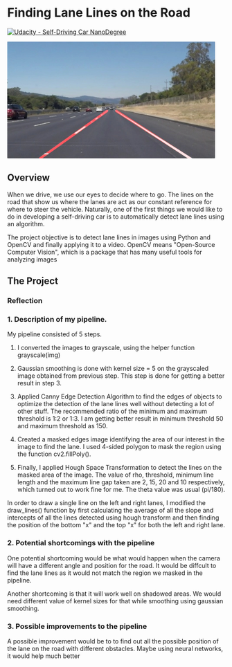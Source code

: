 # **Finding Lane Lines on the Road** 
[![Udacity - Self-Driving Car NanoDegree](https://s3.amazonaws.com/udacity-sdc/github/shield-carnd.svg)](http://www.udacity.com/drive)

<img src="examples/laneLines_thirdPass.jpg" width="480" alt="Combined Image" />

Overview
---

When we drive, we use our eyes to decide where to go.  The lines on the road that show us where the lanes are act as our constant reference for where to steer the vehicle.  Naturally, one of the first things we would like to do in developing a self-driving car is to automatically detect lane lines using an algorithm.
 

The project objective is to detect lane lines in images using Python and OpenCV and finally applying it to a video.
OpenCV means "Open-Source Computer Vision", which is a package that has many useful tools for analyzing images



The Project
---

### Reflection

### 1. Description of my pipeline.



My pipeline consisted of 5 steps. 

1. I converted the images to grayscale, using the helper function grayscale(img)

2. Gaussian smoothing is done with kernel size = 5 on the grayscaled image obtained from previous step. This step is done for      getting a better result in step 3.
 
3. Applied Canny Edge Detection Algorithm to find the edges of objects to optimize the detection of the lane lines well without    detecting a lot of other stuff. The recommended ratio of the minimum and maximum threshold is 1:2 or 1:3. I am getting better    result in minimum threshold 50 and maximum threshold as 150.
    
4. Created a masked edges image identifying the area of our interest in the image to find the lane. I used 4-sided polygon to      mask the region using the function cv2.fillPoly().

5. Finally, I applied Hough Space Transformation to detect the lines on the masked area of the image. The value of rho, threshold, minimum line length and the maximum line gap taken are 2, 15, 20 and 10 respectively, which turned out to work fine for me. The theta value was usual (pi/180).



In order to draw a single line on the left and right lanes, I modified the draw_lines() function by first calculating the average of all the slope and intercepts of all the lines detected using hough transform and then finding the position of the bottom "x" and the top "x" for both the left and right lane.





### 2. Potential shortcomings with the pipeline


One potential shortcoming would be what would happen when the camera will have a different angle and position for the road. It would be diffcult to find the lane lines as it would not match the region we masked in the pipeline. 

Another shortcoming is that it will work well on shadowed areas. We would need different value of kernel sizes for that while smoothing using gaussian smoothing.






### 3. Possible improvements to the pipeline

A possible improvement would be to to find out all the possible position of the lane on the road with different obstacles.
Maybe using neural networks, it would help much better